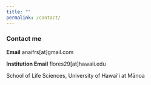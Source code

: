 ```yaml
---
title: ""
permalink: /contact/
---
```

### Contact me 
**Email**  anaifrs[at]gmail.com 

**Institution Email** flores29[at]hawaii.edu 

School of Life Sciences, University of Hawaiʻi at Mānoa





